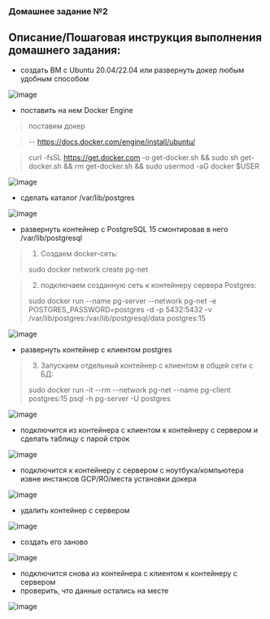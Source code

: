 ### Домашнее задание №2

## Описание/Пошаговая инструкция выполнения домашнего задания:

* создать ВМ с Ubuntu 20.04/22.04 или развернуть докер любым удобным способом

 ![image](https://user-images.githubusercontent.com/130083589/232549284-01aff99d-d541-4257-a5a0-81a198ec41b1.png)


* поставить на нем Docker Engine
> поставим докер

> -- https://docs.docker.com/engine/install/ubuntu/

>curl -fsSL https://get.docker.com -o get-docker.sh && sudo sh get-docker.sh && rm get-docker.sh && sudo usermod -aG docker $USER
>

![image](https://user-images.githubusercontent.com/130083589/232549511-58f8b55e-eb7f-4802-8806-cada7272fe70.png)

 

* сделать каталог /var/lib/postgres

![image](https://user-images.githubusercontent.com/130083589/232549606-decdcfdb-3553-4b0b-a767-2d88d1afb23e.png)


 
* развернуть контейнер с PostgreSQL 15 смонтировав в него /var/lib/postgresql

> 1. Создаем docker-сеть: 
>
> sudo docker network create pg-net

> 2. подключаем созданную сеть к контейнеру сервера Postgres:
>
> sudo docker run --name pg-server --network pg-net -e POSTGRES_PASSWORD=postgres -d -p 5432:5432 -v /var/lib/postgres:/var/lib/postgresql/data postgres:15

![image](https://user-images.githubusercontent.com/130083589/232549708-45ad5bfa-87f2-483f-ad3d-38461688ccda.png)

 
* развернуть контейнер с клиентом postgres

> 3. Запускаем отдельный контейнер с клиентом в общей сети с БД: 
>
>sudo docker run -it --rm --network pg-net --name pg-client postgres:15 psql -h pg-server -U postgres
>

![image](https://user-images.githubusercontent.com/130083589/232549803-171d7bf6-e179-45a7-b3ab-787ba8baebf4.png)

 

* подключится из контейнера с клиентом к контейнеру с сервером и сделать таблицу с парой строк

![image](https://user-images.githubusercontent.com/130083589/232549851-f0dde6fa-3aaf-489a-bd21-ab719fdeb4aa.png)


* подключится к контейнеру с сервером с ноутбука/компьютера извне инстансов GCP/ЯО/места установки докера
 
 ![image](https://user-images.githubusercontent.com/130083589/232549896-b7704460-3eea-4e22-8951-f4fb24e6b4ea.png)


* удалить контейнер с сервером

![image](https://user-images.githubusercontent.com/130083589/232549934-fe122f38-069a-4764-970e-3a18d0dfb011.png)

 
* создать его заново
 
 ![image](https://user-images.githubusercontent.com/130083589/232549979-89524bb9-7727-418f-8734-a7f1d1b802e5.png)


* подключится снова из контейнера с клиентом к контейнеру с сервером
* проверить, что данные остались на месте
 
 ![image](https://user-images.githubusercontent.com/130083589/232550027-58600cf3-85af-4c99-af2c-489414277b4c.png)





